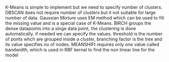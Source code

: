K-Means is simple to implement but we need to specify number of clusters.
DBSCAN does not require number of clusters but it not suitable for large number of data.
Gaussian Mixture uses EM method which can be used to fill the missing value and is a special case of K-Means.
BIRCH groups the dense datapoints into a singe data point, the clustering is done automatically. if needed we can apecify the values. threshold is the number of ponts whch are grouped inside a cluster, branching factor is the tree and its value specifies no of nodes.
MEANSHIFt requires only one value called bandwidth, which is used in RBF kernal to find the non linear line for the model
